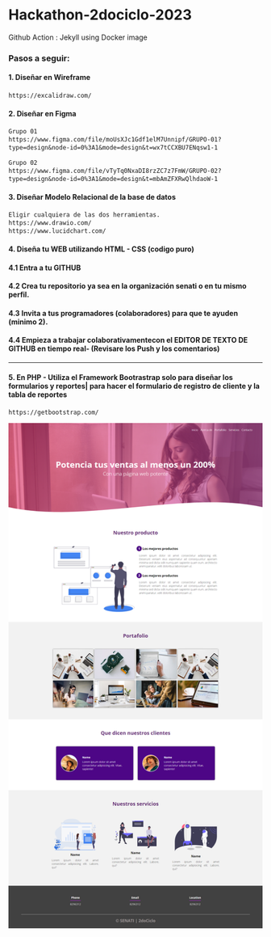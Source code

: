 # Hackathon-2dociclo-2023
Github Action : Jekyll using Docker image
<h3>Pasos a seguir:</h3>
<h4> 1. Diseñar en Wireframe </h4>

   ```
   https://excalidraw.com/
   ```

<h4> 2. Diseñar en Figma </h4>

   ```
   Grupo 01
   https://www.figma.com/file/moUsXJc1Gdf1elM7Unnipf/GRUPO-01?type=design&node-id=0%3A1&mode=design&t=wx7tCCXBU7ENqsw1-1
   ```

   ```
   Grupo 02
   https://www.figma.com/file/vTyTq0NxaDI8rzZC7z7FmW/GRUPO-02?type=design&node-id=0%3A1&mode=design&t=mbAmZFXRwQlhdaoW-1
   ```

<h4> 3. Diseñar Modelo Relacional de la base de datos </h4>

   ```
   Eligir cualquiera de las dos herramientas.
   https://www.drawio.com/
   https://www.lucidchart.com/
   ```

 <h4> 4. Diseña tu WEB utilizando HTML - CSS (codigo puro) </h4>
 <h4> 4.1 Entra a tu GITHUB </h4>  
 <h4> 4.2 Crea tu repositorio ya sea en la organización senati o en tu mismo perfil. </4>
 <h4> 4.3 Invita a tus programadores (colaboradores) para que te ayuden (minimo 2). </4>
 <h4> 4.4 Empieza a trabajar colaborativamentecon el EDITOR DE TEXTO DE GITHUB en tiempo real- (Revisare los Push y los comentarios) </h4>
 <hr/>
 <h4> 5. En PHP - Utiliza el Framework Bootrastrap solo para diseñar los formularios y reportes| para hacer el formulario de registro de cliente y la tabla de reportes </h4>

   ```
   https://getbootstrap.com/
   ```

![Descripción de la imagen](capture-HackathonSenati.png)

